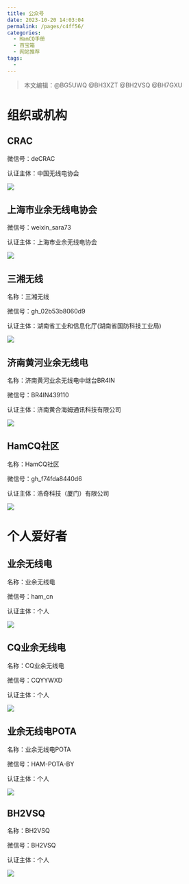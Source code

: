 ```yaml
---
title: 公众号
date: 2023-10-20 14:03:04
permalink: /pages/c4ff56/
categories:
  - HamCQ手册
  - 百宝箱
  - 网站推荐
tags:
  - 
---
```

> 本文编辑：@BG5UWQ @BH3XZT @BH2VSQ @BH7GXU

# 组织或机构

## CRAC

微信号：deCRAC

认证主体：中国无线电协会

![](/img/0301/1_crac.png)

## 上海市业余无线电协会

微信号：weixin_sara73

认证主体：上海市业余无线电协会

![](/img/0301/1_02.png)  

## 三湘无线

名称：三湘无线

微信号：gh_02b53b8060d9

认证主体：湖南省工业和信息化厅(湖南省国防科技工业局)

![](/img/0301/1_03.png)  

## 济南黄河业余无线电

名称：济南黄河业余无线电中继台BR4IN

微信号：BR4IN439110

认证主体：济南黄合海姆通讯科技有限公司

![](/img/0301/1_09.png)  

## HamCQ社区

名称：HamCQ社区

微信号：gh_f74fda8440d6

认证主体：浩奇科技（厦门）有限公司

![](/img/0301/1_10.jpg)  

# 个人爱好者

## 业余无线电

名称：业余无线电

微信号：ham_cn

认证主体：个人

![](/img/0301/1_05.png)  

## CQ业余无线电

名称：CQ业余无线电

微信号：CQYYWXD

认证主体：个人

![](/img/0301/1_06.png)  

## 业余无线电POTA

名称：业余无线电POTA

微信号：HAM-POTA-BY

认证主体：个人

![](/img/0301/1_07.png)  

## BH2VSQ

名称：BH2VSQ

微信号：BH2VSQ

认证主体：个人

![](/img/0301/1_08.png)  
